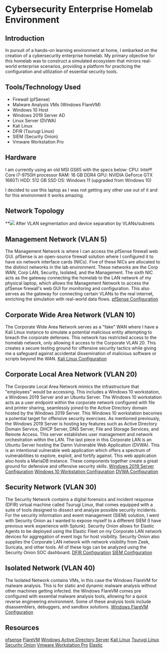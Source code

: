 # Cybersecurity Enterprise Homelab Environment

## Introduction 
In pursuit of a hands-on learning environment at home, I embarked on the creation of a cybersecurity enterprise homelab. My primary objective for this homelab was to construct a simulated ecosystem that mirrors real-world enterprise scenarios, providing a platform for practicing the configuration and utilization of essential security tools. 

## Tools/Technology Used
- Firewall (pfSense)
- Malware Analysis VMs (Windows FlareVM)
- Windows 10 Host
- Windows 2019 Server AD
- Linux Server (DVWA)
- Kali Linux
- DFIR (Tsurugi Linux)
- SIEM (Security Onion)
- Vmware Workstation Pro

## Hardware
I am currently using an old MSI GS65 with the specs below: 
CPU: Intel® Core i7-9750H processor
RAM: 16 GB DDR4
GPU: NVIDIA GeForce GTX 1660Ti
HDD: 512 GB SSD
OS: Windows 11 (upgraded from Windows 10)

I decided to use this laptop as I was not getting any other use out of it and for this environment it works amazing. 
## Network Topology
**![](https://lh7-us.googleusercontent.com/dVesbeWt3TgIZADH2al7GdVNs7-GIxWo3EDyQLk5ro5nj8f7PNBOoMFTQnKIvX6u3q_84jWZBgSPBY-OuSYLKYD94uu84MejG-kJGqepwRdVo2t5y_IevlXtLnC_-qznK2ltMlM8aVcy2nj9cuYsfXQ)
After VLAN segmentation and device separation by VLANs/subnets

## Management Network (VLAN 5)
The Management Network is where I can access the pfSense firewall web GUI. pfSense is an open-source firewall solution where I configured it to have six network interface cards (NICs). Five of these NICs are allocated to the distinct networks in the lab environment. These networks are the Corp WAN, Corp LAN, Security, Isolated, and the Management. The sixth NIC acts as the gateway connecting the homelab to the LAN network of my physical laptop, which allows the Management Network to access the pfSense firewall's web GUI for monitoring and configuration. This also serves as the gateway for connecting certain VLANs to the real internet, enriching the simulation with real-world data flows. 
[pfSense Configuration](https://github.com/corbinmarino/HomeLab/blob/main/Homelab%20Screenshots/pfSense%20Config%20Screenshots.md)

## Corporate Wide Area Network (VLAN 10)
The Corporate Wide Area Network serves as a "fake" WAN where I have a Kali Linux instance to simulate a potential malicious entity attempting to breach the corporate defenses. This network has restricted access to the homelab network, only allowing it access to the Corporate VLAN 20. This creates a secure testing ground for offensive security tactics while giving me a safeguard against accidental dissemination of malicious software or scripts beyond the WAN. 
[Kali Linux Configuration](https://github.com/corbinmarino/HomeLab/blob/main/Homelab%20Screenshots/Kali%20Machine%20Configuration%20Screenshots.md)


## Corporate Local Area Network (VLAN 20)
The Corporate Local Area Network mimics the infrastructure that "employees" would be accessing. This includes a Windows 10 workstation, a Windows 2019 Server and an Ubuntu Server. The Windows 10 workstation acts as a user endpoint within the corporate network configured with file and printer sharing, seamlessly joined to the Active Directory domain hosted by the Windows 2019 Server. This Windows 10 workstation becomes a potential target for offensive security exercises. As mentioned previously, the Windows 2019 Server is hosting key features such as Active Directory Domain Service, DHCP Server, DNS Server, File and Storage Services, and Remote Access. This server establishes user management and network orchestration within the LAN. The last piece in this Corporate LAN is an Ubuntu Server hosting the Damn Vulnerable Web Application (DVWA). This is an intentional vulnerable web application which offers a spectrum of vulnerabilities to explore, exploit, and fortify against. This web application also hosts a MariaDB instance. These components together create a great ground for defensive and offensive security skills. 
[Windows 2019 Server Configuration](https://github.com/corbinmarino/HomeLab/blob/main/Homelab%20Screenshots/Windows%202019%20Server%20Configuration%20Screenshots.md)
[Windows 10 Workstation Configuration](https://github.com/corbinmarino/HomeLab/blob/main/Homelab%20Screenshots/Windows%2010%20Workstation.md)
[DVWA Configuration](https://github.com/corbinmarino/HomeLab/blob/main/Homelab%20Screenshots/DVWA%20Configuration%20Screenshots.md)

## Security Network (VLAN 30)
The Security Network contains a digital forensics and incident response (DFIR) virtual machine called Tsurugi Linux, that comes equipped with a suite of tools designed to dissect and analyze possible security incidents. For the security information and event management (SIEM) solution, I went with Security Onion as I wanted to expose myself to a different SIEM (I have previous work experience with Splunk). Security Onion allows for Elastic Agents to be deployed using the Elastic Fleet on my Corporate LAN network devices for aggregation of event logs for host visibility. Security Onion also supplies the Corporate LAN network with network visibility from Zeek, Suricata, and other tools. All of these logs can be analyzed using the Security Onion SOC dashboard. 
[DFIR Configuration](https://github.com/corbinmarino/HomeLab/blob/main/Homelab%20Screenshots/DFIR%20Workstation%20Configuration%20Screenshots.md)
[SIEM Configuration](https://github.com/corbinmarino/HomeLab/blob/main/Homelab%20Screenshots/Security%20Onion%20Standalone%20Configuration%20Screenshots.md)

## Isolated Network (VLAN 40)
The Isolated Network contains VMs, in this case the Windows FlareVM for malware analysis. This is for static and dynamic malware analysis without other machines getting infected. the Windows FlareVM comes pre configured with essential malware analysis tools, allowing for a quick reverse engineering environment. Some of these analysis tools include disassemblers, debuggers, and sandbox solutions. 
[Windows FlareVM Configuration](https://github.com/corbinmarino/HomeLab/blob/main/Homelab%20Screenshots/Windows%20FlareVM%20Configuration%20Screenshots.md)

## Resources
[pfsense](https://docs.netgate.com/pfsense/en/latest/)
[FlareVM](https://github.com/mandiant/flare-vm)
[Windows Active Directory Server](https://learn.microsoft.com/en-us/windows-server/identity/ad-ds/get-started/virtual-dc/active-directory-domain-services-overview)
[Kali Linux](https://www.kali.org/docs/)
[Tsurugi Linux](https://tsurugi-linux.org/)
[Security Onion](https://docs.securityonion.net/en/2.4/)
[Vmware Workstation Pro](https://docs.vmware.com/en/VMware-Workstation-Pro/index.html)
[Elastic](https://www.elastic.co/guide/en/fleet/current/elastic-agent-installation.html)
